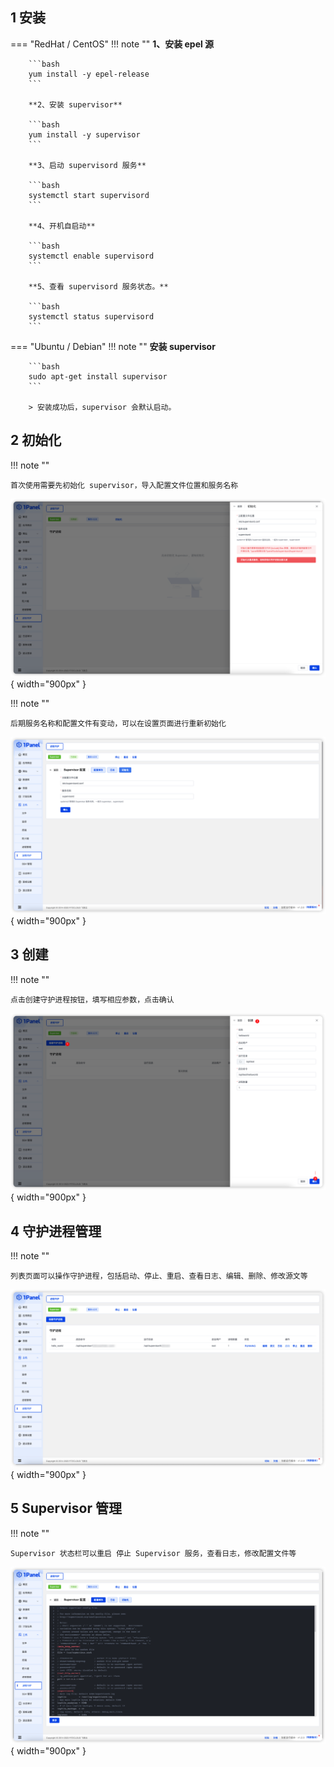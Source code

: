 
## 1 安装

=== "RedHat / CentOS"
    !!! note ""
        **1、安装 epel 源**

        ```bash
        yum install -y epel-release
        ```

        **2、安装 supervisor**
        
        ```bash
        yum install -y supervisor
        ```

        **3、启动 supervisord 服务**
        
        ```bash
        systemctl start supervisord
        ```
        
        **4、开机自启动**

        ```bash
        systemctl enable supervisord
        ```
        
        **5、查看 supervisord 服务状态。**

        ```bash
        systemctl status supervisord
        ```

=== "Ubuntu / Debian"
    !!! note ""
        **安装 supervisor**
        
        ```bash
        sudo apt-get install supervisor
        ```

        > 安装成功后，supervisor 会默认启动。

## 2 初始化

!!! note ""
    
    首次使用需要先初始化 supervisor，导入配置文件位置和服务名称

![初始化](../../img/hosts/supervisor_init.png){ width="900px" }

!!! note ""

    后期服务名称和配置文件有变动，可以在设置页面进行重新初始化


![重新初始化](../../img/hosts/supervisor_reinit.png){ width="900px" }


## 3 创建

!!! note ""
    
    点击创建守护进程按钮，填写相应参数，点击确认

![创建](../../img/hosts/supervisor_create.png){ width="900px" }


## 4 守护进程管理

!!! note ""

    列表页面可以操作守护进程，包括启动、停止、重启、查看日志、编辑、删除、修改源文等

![创建](../../img/hosts/supervisor_list.png){ width="900px" }


## 5 Supervisor 管理

!!! note ""

    Supervisor 状态栏可以重启 停止 Supervisor 服务，查看日志，修改配置文件等

![创建](../../img/hosts/supervisor_operate.png){ width="900px" }
